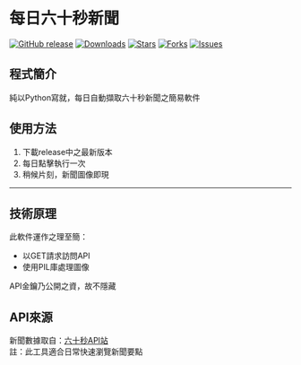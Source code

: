 # 每日六十秒新聞

[![GitHub release](https://img.shields.io/github/v/release/FanYaRou/EverydayNews?style=flat-square)]()
[![Downloads](https://img.shields.io/github/downloads/FanYaRou/EverydayNews/total?style=flat-square)]()
[![Stars](https://img.shields.io/github/stars/FanYaRou/EverydayNews?style=flat-square)]()
[![Forks](https://img.shields.io/github/forks/FanYaRou/EverydayNews?style=flat-square)]()
[![Issues](https://img.shields.io/github/issues/FanYaRou/EverydayNews?style=flat-square)]()

## 程式簡介
純以Python寫就，每日自動擷取六十秒新聞之簡易軟件

## 使用方法
1. 下載release中之最新版本
2. 每日點擊執行一次
3. 稍候片刻，新聞圖像即現
---
## 技術原理
此軟件運作之理至簡：
- 以GET請求訪問API
- 使用PIL庫處理圖像

API金鑰乃公開之資，故不隱藏

## API來源
新聞數據取自：[六十秒API站](https://jx.iqfk.top/)  
註：此工具適合日常快速瀏覽新聞要點
